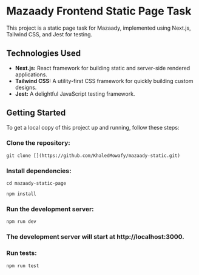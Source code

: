 <h1>Mazaady Frontend Static Page Task</h1>
<p>This project is a static page task for Mazaady, implemented using Next.js, Tailwind CSS, and Jest for testing.</p>

<h2>Technologies Used</h2>
<ul>
<li><strong>Next.js:</strong> React framework for building static and server-side rendered applications.</li>
<li><strong>Tailwind CSS:</strong> A utility-first CSS framework for quickly building custom designs.</li>
<li><strong>Jest:</strong> A delightful JavaScript testing framework.</li>
</ul>

<h2>Getting Started</h2>
<p>To get a local copy of this project up and running, follow these steps:</p>

<h3>Clone the repository:</h3>


<pre><code>git clone [<repository-url>](https://github.com/KhaledMowafy/mazaady-static.git)</pre></code>

<h3>Install dependencies:</h3>

<pre><code>cd mazaady-static-page</pre></code>
<pre><code>npm install</pre></code>

<h3>Run the development server:</h3>

<pre><code>npm run dev</pre></code>

<h3>The development server will start at http://localhost:3000.</p>

<h3>Run tests:</h3>


<pre><code>npm run test</pre></code>
